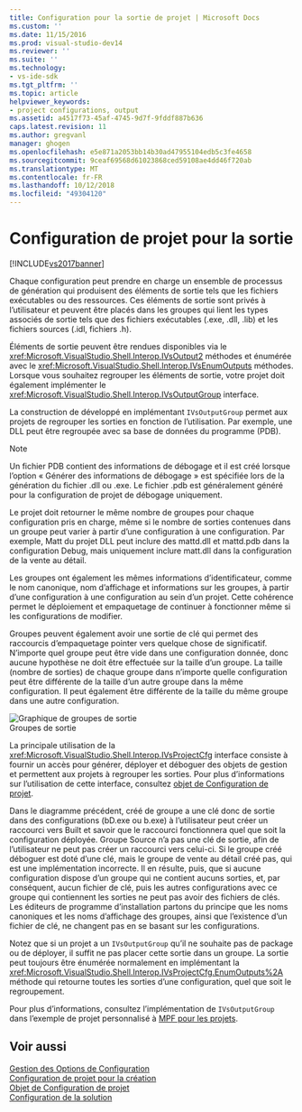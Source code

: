 ```yaml
---
title: Configuration pour la sortie de projet | Microsoft Docs
ms.custom: ''
ms.date: 11/15/2016
ms.prod: visual-studio-dev14
ms.reviewer: ''
ms.suite: ''
ms.technology:
- vs-ide-sdk
ms.tgt_pltfrm: ''
ms.topic: article
helpviewer_keywords:
- project configurations, output
ms.assetid: a4517f73-45af-4745-9d7f-9fddf887b636
caps.latest.revision: 11
ms.author: gregvanl
manager: ghogen
ms.openlocfilehash: e5e871a2053bb14b30ad47955104edb5c3fe4658
ms.sourcegitcommit: 9ceaf69568d61023868ced59108ae4dd46f720ab
ms.translationtype: MT
ms.contentlocale: fr-FR
ms.lasthandoff: 10/12/2018
ms.locfileid: "49304120"
---
```

# <a name="project-configuration-for-output"></a>Configuration de projet pour la sortie
[!INCLUDE[vs2017banner](../../includes/vs2017banner.md)]

Chaque configuration peut prendre en charge un ensemble de processus de génération qui produisent des éléments de sortie tels que les fichiers exécutables ou des ressources. Ces éléments de sortie sont privés à l’utilisateur et peuvent être placés dans les groupes qui lient les types associés de sortie tels que des fichiers exécutables (.exe, .dll, .lib) et les fichiers sources (.idl, fichiers .h).  
  
 Éléments de sortie peuvent être rendues disponibles via le <xref:Microsoft.VisualStudio.Shell.Interop.IVsOutput2> méthodes et énumérée avec le <xref:Microsoft.VisualStudio.Shell.Interop.IVsEnumOutputs> méthodes. Lorsque vous souhaitez regrouper les éléments de sortie, votre projet doit également implémenter le <xref:Microsoft.VisualStudio.Shell.Interop.IVsOutputGroup> interface.  
  
 La construction de développé en implémentant `IVsOutputGroup` permet aux projets de regrouper les sorties en fonction de l’utilisation. Par exemple, une DLL peut être regroupée avec sa base de données du programme (PDB).  
  
> [!NOTE]
>  Un fichier PDB contient des informations de débogage et il est créé lorsque l’option « Générer des informations de débogage » est spécifiée lors de la génération du fichier .dll ou .exe. Le fichier .pdb est généralement généré pour la configuration de projet de débogage uniquement.  
  
 Le projet doit retourner le même nombre de groupes pour chaque configuration pris en charge, même si le nombre de sorties contenues dans un groupe peut varier à partir d’une configuration à une configuration. Par exemple, Matt du projet DLL peut inclure des mattd.dll et mattd.pdb dans la configuration Debug, mais uniquement inclure matt.dll dans la configuration de la vente au détail.  
  
 Les groupes ont également les mêmes informations d’identificateur, comme le nom canonique, nom d’affichage et informations sur les groupes, à partir d’une configuration à une configuration au sein d’un projet. Cette cohérence permet le déploiement et empaquetage de continuer à fonctionner même si les configurations de modifier.  
  
 Groupes peuvent également avoir une sortie de clé qui permet des raccourcis d’empaquetage pointer vers quelque chose de significatif. N’importe quel groupe peut être vide dans une configuration donnée, donc aucune hypothèse ne doit être effectuée sur la taille d’un groupe. La taille (nombre de sorties) de chaque groupe dans n’importe quelle configuration peut être différente de la taille d’un autre groupe dans la même configuration. Il peut également être différente de la taille du même groupe dans une autre configuration.  
  
 ![Graphique de groupes de sortie](../../extensibility/internals/media/vsoutputgroups.gif "vsOutputGroups")  
Groupes de sortie  
  
 La principale utilisation de la <xref:Microsoft.VisualStudio.Shell.Interop.IVsProjectCfg> interface consiste à fournir un accès pour générer, déployer et déboguer des objets de gestion et permettent aux projets à regrouper les sorties. Pour plus d’informations sur l’utilisation de cette interface, consultez [objet de Configuration de projet](../../extensibility/internals/project-configuration-object.md).  
  
 Dans le diagramme précédent, créé de groupe a une clé donc de sortie dans des configurations (bD.exe ou b.exe) à l’utilisateur peut créer un raccourci vers Built et savoir que le raccourci fonctionnera quel que soit la configuration déployée. Groupe Source n’a pas une clé de sortie, afin de l’utilisateur ne peut pas créer un raccourci vers celui-ci. Si le groupe créé déboguer est doté d’une clé, mais le groupe de vente au détail créé pas, qui est une implémentation incorrecte. Il en résulte, puis, que si aucune configuration dispose d’un groupe qui ne contient aucuns sorties, et, par conséquent, aucun fichier de clé, puis les autres configurations avec ce groupe qui contiennent les sorties ne peut pas avoir des fichiers de clés. Les éditeurs de programme d’installation partons du principe que les noms canoniques et les noms d’affichage des groupes, ainsi que l’existence d’un fichier de clé, ne changent pas en se basant sur les configurations.  
  
 Notez que si un projet a un `IVsOutputGroup` qu’il ne souhaite pas de package ou de déployer, il suffit ne pas placer cette sortie dans un groupe. La sortie peut toujours être énumérée normalement en implémentant la <xref:Microsoft.VisualStudio.Shell.Interop.IVsProjectCfg.EnumOutputs%2A> méthode qui retourne toutes les sorties d’une configuration, quel que soit le regroupement.  
  
 Pour plus d’informations, consultez l’implémentation de `IVsOutputGroup` dans l’exemple de projet personnalisé à [MPF pour les projets](http://mpfproj12.codeplex.com).  
  
## <a name="see-also"></a>Voir aussi  
 [Gestion des Options de Configuration](../../extensibility/internals/managing-configuration-options.md)   
 [Configuration de projet pour la création](../../extensibility/internals/project-configuration-for-building.md)   
 [Objet de Configuration de projet](../../extensibility/internals/project-configuration-object.md)   
 [Configuration de la solution](../../extensibility/internals/solution-configuration.md)

